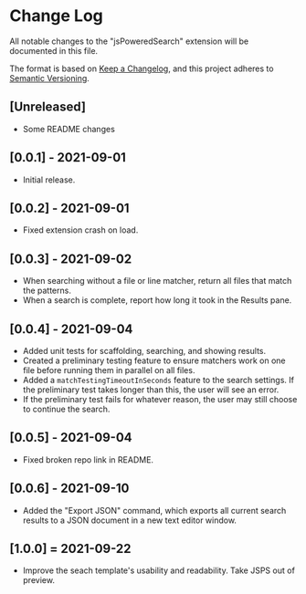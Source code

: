 # Change Log

All notable changes to the "jsPoweredSearch" extension will be documented in this file.

The format is based on [Keep a Changelog](https://keepachangelog.com/en/1.0.0/),
and this project adheres to [Semantic Versioning](https://semver.org/spec/v2.0.0.html).

## [Unreleased]

- Some README changes

## [0.0.1] - 2021-09-01

- Initial release.

## [0.0.2] - 2021-09-01

- Fixed extension crash on load.

## [0.0.3] - 2021-09-02

- When searching without a file or line matcher, return all files that match the patterns.
- When a search is complete, report how long it took in the Results pane.

## [0.0.4] - 2021-09-04

- Added unit tests for scaffolding, searching, and showing results.
- Created a preliminary testing feature to ensure matchers work on one file before running them in parallel on all files.
- Added a `matchTestingTimeoutInSeconds` feature to the search settings. If the preliminary test takes longer than this, the user will see an error.
- If the preliminary test fails for whatever reason, the user may still choose to continue the search.

## [0.0.5] - 2021-09-04

- Fixed broken repo link in README.

## [0.0.6] - 2021-09-10

- Added the "Export JSON" command, which exports all current search results to a JSON document in a new text editor window.

## [1.0.0] = 2021-09-22

- Improve the seach template's usability and readability. Take JSPS out of preview.
